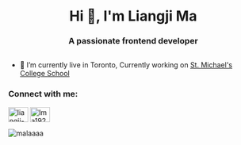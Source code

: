 <h1 align="center">Hi 👋, I'm Liangji Ma</h1>
<h3 align="center">A passionate frontend developer</h3>

<p align="left"> <a href="https://twitter.com/" target="blank"><img src="https://img.shields.io/twitter/follow/?logo=twitter&style=for-the-badge" alt="" /></a> </p>

- 🔭 I’m currently live in Toronto, Currently working on [St. Michael's College School](https://stmichaelscollegeschool.com/)

<h3 align="left">Connect with me:</h3>
<p align="left">
<a href="https://linkedin.com/in/liangji-ma" target="blank"><img align="center" src="https://raw.githubusercontent.com/rahuldkjain/github-profile-readme-generator/master/src/images/icons/Social/linked-in-alt.svg" alt="liangji-ma" height="30" width="40" /></a>
<a href="https://www.leetcode.com/lma192" target="blank"><img align="center" src="https://raw.githubusercontent.com/rahuldkjain/github-profile-readme-generator/master/src/images/icons/Social/leet-code.svg" alt="lma192" height="30" width="40" /></a>
</p>

<p><img align="center" src="https://github-readme-stats.vercel.app/api/top-langs?username=malaaaa&show_icons=true&locale=en&layout=compact" alt="malaaaa" /></p>
